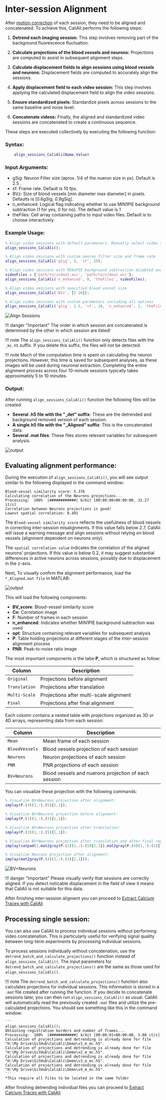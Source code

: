 # Inter-session Alignment <a id="main"></a>

After [motion correction](Prep.md) of each session, they need to be aligned and concatenated. To achieve this, CaliAli performs the following steps:

1. **Detrend each imaging session:** This step involves removing part of the background fluorescence fluctuation.
   
2. **Calculate projections of the blood vessels and neurons:** Projections are computed to assist in subsequent alignment steps.

3. **Calculate displacement fields to align sessions using blood vessels and neurons:** Displacement fields are computed to accurately align the sessions.

4. **Apply displacement field to each video session:** This step involves applying the calculated displacement field to align the video sessions.

5. **Ensure standardized pixels:** Standardize pixels across sessions to the same baseline and noise level.

6. **Concatenate videos:** Finally, the aligned and standardized video sessions are concatenated to create a continuous sequence.

These steps are executed collectively by executing the following function:

### Syntax:

``` matlab
	align_sessions_CaliAli(Name,Value)
```
### Input Arguments:


-	gSig: Neuron Filter size (aprox. 1/4 of the nueron size in px). Default is 2.5 .
-	sf:	Frame rate. Default is 10 fps.
-	BVz: Size of blood vessels [min diameter max diameter] in pixels. Defaults is [0.6*gSig, 0.9*gSig].
-	n_enhanced: Logical flag indicating whether to use MIN1PIE background subtraction (1 for yes, 0 for no). The default value is 1
-	theFiles: Cell array containing paths to input video files. Default is to choose interactively.

### Example Usage:	

``` matlab
% Align video sessions with default parameters. Manually select video sessions
align_sessions_CaliAli();

% Align video sessions with custom neuron filter size and frame rate
align_sessions_CaliAli('gSig', 3, 'sf', 15);

% Align video sessions with MIN1PIE background subtraction disabled and specific input video files
videoFiles = {'path/to/video1.avi', 'path/to/video2.avi'};
align_sessions_CaliAli('n_enhanced', 0, 'theFiles', videoFiles);

% Align video sessions with specified blood vessel size
align_sessions_CaliAli('BVz', [5 20]);

% Align video sessions with custom parameters including all options
align_sessions_CaliAli('gSig', 2.5, 'sf', 10, 'n_enhanced', 1, 'theFiles', 'pickup', 'BVz', [5 20]);
```
![Align Sessions](files/align_sessions.gif)

!!! danger "Important"
	The order in which session are concatenated is determined by the other in which session are listed!
	
!!! note
	The `align_sessions_CaliAli()` function only detects files with the `_mc.h5` suffix. If you delete this suffix, the files will not be detected.
	
!!! note
	Much of the computation time is spent on calculating the neuron projections. However, this time is saved for subsequent analyses, as these images will be used during neuronal extraction. Completing the entire alignment process across four 10-minute sessions typically takes approximately 5 to 10 minutes.
	
### Output:	

After running `align_sessions_CaliAli()` function the following files will be created:

-	**Several .h5 file with the "_det" suffix**: These are the detrended and background removed version of each session. 
-	**A single.h5 file with the "_Aligned" suffix**: This is the concatenated data.
-	**Several .mat files**: These files stores relevant variables for subsequent analysis.

![output](files/output_alignment.png)

## Evaluating alignment performance: <a id="eval"></a>


During the execution of `align_sessions_CaliAli()`, you will see output similar to the following displayed in the command window:

```
Blood-vessel similarity score: 5.376
Calculating correlation of the Neurons projections... 
Processing:  100%  |############| 6/6it [00:00:00<00:00:00, 32.27 it/s]
Correlation between Neurons projections is good! 
Lowest spatial correlation: 0.491
``` 

The `Blood-vessel similarity score` reflects the usefulness of blood vessels in correcting inter-session misalignments. If this value falls below 2.7, CaliAli will issue a warning message and align sessions without relying on blood vessels (alignment dependent on neurons only).

The `spatial correlation value` indicates the correlation of the aligned neurons' projections. If this value is below 0.2, it may suggest substantial differences in active neurons across sessions, possibly due to displacement in the z-axis.

Next, To visually confirm the alignment performance, load the `*_Aligned.mat file` in MATLAB:

![output](files/load_aligned_mat.gif)

This will load the following components:

- **BV_score**: Blood-vessel similarity score
- **Cn**: Correlation image
- **F**: Number of frames in each session
- **n_enhanced**: Indicates whether MIN1PIE background subtraction was used
- **opt**: Structure containing relevant variables for subsequent analysis
- **P**: Table holding projections at different stages of the inter-session alignment process
- **PNR**: Peak-to-noise ratio image

The most important components is the tabe **P**, which is structured as follow: 

| Column        | Description                             |
| --------------| ----------------------------------------|
| `Original`    | Projections before alignment             |
| `Translation` | Projections after translation           |
| `Multi-Scale` | Projections after multi-scale alignment |
| `Final`       | Projections after final alignment       |

Each column contains a nested table with projections organized as 3D or 4D arrays, representing data from each session:

| Column        | Description                                          |
| --------------| -----------------------------------------------------|
| `Mean`        | Mean frame of each session                           |
| `BloodVessels`| Blood vessels projection of each session             |
| `Neurons`     | Neuron projections of each session                   |
| `PNR`         | PNR projections of each session                      |
| `BV+Neurons`  | Blood vessels and nuerons projection of each session |

You can visualize these projection with the following commands:

``` matlab
% Visualize BV+Neurons projection after alignment:
implay(P.(4)(1,:).(5){1,1});

% Visualize BV+Neurons projection before alignment:
implay(P.(1)(1,:).(5){1,1});

% Visualize BV+Neurons projection after translation:
implay(P.(2)(1,:).(5){1,1});

% Visualize BV+Neurons projection after translation and after final registration:
implay(catpad(2,mat2gray(P.(2)(1,:).(5){1,1}),mat2gray(P.(4)(1,:).(5){1,1})))

% Visualize Neurons projection after alignment:
implay(mat2gray(P.(4)(1,:).(3){1,1}));

```
![BV+Neurons](files/align_demo.gif)

!!! danger "Important"
	Please visually verify that sessions are correctly aligned. If you detect noticable displacement in the field of view it means that CaliAli is not suitable for this data.
	
After finishing inter-session aligment you can proceed to [Extract Calcium Traces with CaliAli](extraction.md)
	
## Processing single session: <a id="single"></a>

You can also use CaliAli to process individual sessions without performing video concatenation. This is particularly useful for verifying signal quality between long-term experiments by processing individual sessions.

To process sessions individually without concatenation, use the `detrend_batch_and_calculate_projections()` function instead of `align_sessions_CaliAli()`. The input parameters for `detrend_batch_and_calculate_projections()` are the same as those used for `align_sessions_CaliAli()`.

!!! note
	The `detrend_batch_and_calculate_projections()` function also calculates projections for individual sessions. This information is stored in a `.mat` file created after running the function. If you decide to concatenate sessions later, you can then run `align_sessions_CaliAli()` as usual. CaliAli will automatically read the previously created `.mat` files and utilize the pre-calculated projections.
	You should see something like this in the command window:
	
	```
	align_sessions_CaliAli();
	Obtaining registration borders and number of frames...
	Processing:  100%  |############| 4/4it [00:00:01<00:00:00, 3.80 it/s]
	Calculation of projections and detrending is already done for file "H:\My Drive\GitHub\CaliAli\Demo\v1_m_mc.h5".
	Calculation of projections and detrending is already done for file "H:\My Drive\GitHub\CaliAli\Demo\v2_m_mc.h5".
	Calculation of projections and detrending is already done for file "H:\My Drive\GitHub\CaliAli\Demo\v3_m_mc.h5".
	Calculation of projections and detrending is already done for file "H:\My Drive\GitHub\CaliAli\Demo\v4_m_mc.h5".
	```
	*This require all files to be located in the same folder

After finishing detrending individual files you can proceed to [Extract Calcium Traces with CaliAli](extraction.md)